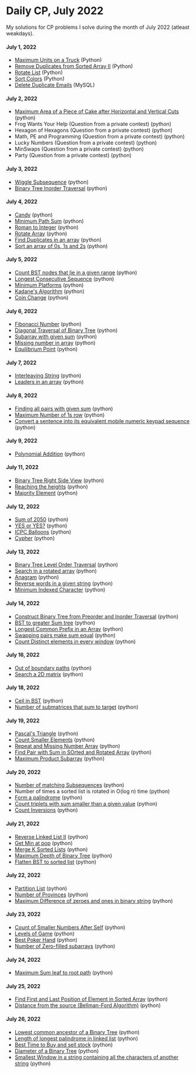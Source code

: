 # Daily CP, July 2022
  
My solutions for CP problems I solve during the month of July 2022 (atleast weakdays).

#### July 1, 2022
* [Maximum Units on a Truck](https://leetcode.com/problems/maximum-units-on-a-truck/) (Python)
* [Remove Duplicates from Sorted Array II](https://leetcode.com/problems/remove-duplicates-from-sorted-array-ii/) (Python)
* [Rotate List](https://leetcode.com/problems/rotate-list/) (Python)
* [Sort Colors](https://leetcode.com/problems/sort-colors/) (Python)
* [Delete Duplicate Emails](https://leetcode.com/problems/delete-duplicate-emails/) (MySQL)

#### July 2, 2022
* [Maximum Area of a Piece of Cake after Horizontal and Vertical Cuts](https://leetcode.com/problems/maximum-area-of-a-piece-of-cake-after-horizontal-and-vertical-cuts/) (python)
* Frog Wants Your Help (Question from a private contest) (python)
* Hexagon of Hexagons (Question from a private contest) (python)
* Math, PE and Programming (Question from a private contest) (python) 
* Lucky Numbers (Question from a private contest) (python)
* MinSwaps (Question from a private contest) (python)
* Party (Question from a private contest) (python)

#### July 3, 2022
* [Wiggle Subsequence](https://leetcode.com/problems/wiggle-subsequence/) (python)
* [Binary Tree Inorder Traversal](https://leetcode.com/problems/binary-tree-inorder-traversal/) (python)

#### July 4, 2022
* [Candy](https://leetcode.com/problems/candy/submissions/) (python)
* [Minimum Path Sum](https://leetcode.com/problems/minimum-path-sum/) (python)
* [Roman to Integer](https://leetcode.com/problems/roman-to-integer/) (python)
* [Rotate Array](https://leetcode.com/problems/rotate-array/) (python)
* [Find Duplicates in an array](https://practice.geeksforgeeks.org/problems/find-duplicates-in-an-array/1) (python)
* [Sort an array of 0s, 1s and 2s](https://practice.geeksforgeeks.org/problems/sort-an-array-of-0s-1s-and-2s4231/1) (python)

#### July 5, 2022
* [Count BST nodes that lie in a given range](https://practice.geeksforgeeks.org/problems/count-bst-nodes-that-lie-in-a-given-range/1) (python)
* [Longest Consecutive Sequence](https://leetcode.com/problems/longest-consecutive-sequence/) (python)
* [Minimum Platforms](https://practice.geeksforgeeks.org/problems/minimum-platforms-1587115620/1) (python)
* [Kadane's Algorithm](https://practice.geeksforgeeks.org/problems/kadanes-algorithm-1587115620/1) (python)
* [Coin Change](https://practice.geeksforgeeks.org/problems/coin-change2448/1) (python)

#### July 6, 2022
* [Fibonacci Number](https://leetcode.com/problems/fibonacci-number/) (python)
* [Diagonal Traversal of Binary Tree](https://practice.geeksforgeeks.org/problems/diagonal-traversal-of-binary-tree/1) (python)
* [Subarray with given sum](https://practice.geeksforgeeks.org/problems/subarray-with-given-sum-1587115621/1/) (python)
* [Missing number in array](https://practice.geeksforgeeks.org/problems/missing-number-in-array1416/1) (python)
* [Equilibrium Point](https://practice.geeksforgeeks.org/problems/equilibrium-point-1587115620/1/) (python)

#### July 7, 2022
* [Interleaving String](https://leetcode.com/problems/interleaving-string/) (python)
* [Leaders in an array](https://practice.geeksforgeeks.org/problems/leaders-in-an-array-1587115620/1/) (python)

#### July 8, 2022
* [Finding all pairs with given sum](https://practice.geeksforgeeks.org/problems/find-all-pairs-whose-sum-is-x5808/1/) (python)
* [Maximum Number of 1s row](https://practice.geeksforgeeks.org/problems/maximum-no-of-1s-row3027/1/) (python)
* [Convert a sentence into its equivalent mobile numeric keypad sequence](https://practice.geeksforgeeks.org/problems/convert-a-sentence-into-its-equivalent-mobile-numeric-keypad-sequence0547/1/) (python)

#### July 9, 2022
* [Polynomial Addition](https://practice.geeksforgeeks.org/problems/polynomial-addition/1) (python)

#### July 11, 2022
* [Binary Tree Right Side View](https://leetcode.com/problems/binary-tree-right-side-view/) (python)
* [Reaching the heights](https://practice.geeksforgeeks.org/problems/reaching-the-heights1921/1) (python)
* [Majority Element](https://practice.geeksforgeeks.org/problems/majority-element-1587115620/1) (python)

#### July 12, 2022
* [Sum of 2050](https://codeforces.com/problemset/problem/1517/A) (python)
* [YES or YES?](https://codeforces.com/contest/1703/problem/A) (python)
* [ICPC Balloons](https://codeforces.com/contest/1703/problem/B) (python)
* [Cypher](https://codeforces.com/contest/1703/problem/C) (python)

#### July 13, 2022
* [Binary Tree Level Order Traversal](https://leetcode.com/problems/binary-tree-level-order-traversal/) (python)
* [Search in a rotated array](https://practice.geeksforgeeks.org/problems/search-in-a-rotated-array4618/1) (python)
* [Anagram](https://practice.geeksforgeeks.org/problems/anagram-1587115620/1) (python)
* [Reverse words in a given string](https://practice.geeksforgeeks.org/problems/reverse-words-in-a-given-string5459/1) (python)
* [Minimum Indexed Character](https://practice.geeksforgeeks.org/problems/minimum-indexed-character-1587115620/1) (python)

#### July 14, 2022
* [Construct Binary Tree from Preorder and Inorder Traversal](https://leetcode.com/problems/construct-binary-tree-from-preorder-and-inorder-traversal/) (python)
* [BST to greater Sum tree](https://practice.geeksforgeeks.org/problems/bst-to-greater-sum-tree/1) (python)
* [Longest Common Prefix in an Array](https://practice.geeksforgeeks.org/problems/longest-common-prefix-in-an-array5129/1) (python)
* [Swapping pairs make sum equal](https://practice.geeksforgeeks.org/problems/swapping-pairs-make-sum-equal4142/1) (python)
* [Count Distinct elements in every window](https://practice.geeksforgeeks.org/problems/count-distinct-elements-in-every-window/1) (python)

#### July 16, 2022
* [Out of boundary paths](https://leetcode.com/problems/out-of-boundary-paths/) (python)
* [Search a 2D matrix](https://leetcode.com/problems/search-a-2d-matrix/) (python)

#### July 18, 2022
* [Ceil in BST](https://practice.geeksforgeeks.org/problems/implementing-ceil-in-bst/1) (python)
* [Number of submatrices that sum to target](https://leetcode.com/problems/number-of-submatrices-that-sum-to-target/) (python)

#### July 19, 2022
* [Pascal's Triangle](https://leetcode.com/problems/pascals-triangle/) (python)
* [Count Smaller Elements](https://practice.geeksforgeeks.org/problems/count-smaller-elements2214/1) (python)
* [Repeat and Missing Number Array](https://www.interviewbit.com/problems/repeat-and-missing-number-array/) (python)
* [Find Pair with Sum in SOrted and Rotated Array](https://www.geeksforgeeks.org/given-a-sorted-and-rotated-array-find-if-there-is-a-pair-with-a-given-sum/) (python)
* [Maximum Product Subarray](https://leetcode.com/problems/maximum-product-subarray/) (python)

#### July 20, 2022
* [Number of matching Subsequences](https://leetcode.com/problems/number-of-matching-subsequences/) (python)
* Number of times a sorted list is rotated in O(log n) time  (python)
* [Form a palindrome](https://practice.geeksforgeeks.org/problems/form-a-palindrome1455/1) (python)
* [Count triplets with sum smaller than a given value](https://www.geeksforgeeks.org/count-triplets-with-sum-smaller-that-a-given-value/) (python)
* [Count Inversions](https://practice.geeksforgeeks.org/problems/inversion-of-array-1587115620/1) (python)

#### July 21, 2022
* [Reverse Linked List II](https://leetcode.com/problems/reverse-linked-list-ii/) (python)
* [Get Min at pop](https://practice.geeksforgeeks.org/problems/get-min-at-pop/1) (python)
* [Merge K Sorted Lists](https://leetcode.com/problems/merge-k-sorted-lists/) (python)
* [Maximum Depth of Binary Tree](https://leetcode.com/problems/maximum-depth-of-binary-tree/) (python)
* [Flatten BST to sorted list](https://www.geeksforgeeks.org/flatten-bst-to-sorted-list-increasing-order/) (python)

#### July 22, 2022
* [Partition List](https://leetcode.com/problems/partition-list/submissions/) (python)
* [Number of Provinces](https://practice.geeksforgeeks.org/problems/number-of-provinces/1) (python)
* [Maximum Difference of zeroes and ones in binary string](https://practice.geeksforgeeks.org/problems/maximum-difference-of-zeros-and-ones-in-binary-string4111/1) (python)

#### July 23, 2022
* [Count of Smaller Numbers After Self](https://leetcode.com/problems/count-of-smaller-numbers-after-self/) (python)
* [Levels of Game](https://practice.geeksforgeeks.org/problems/levels-of-game/1) (python)
* [Best Poker Hand](https://leetcode.com/contest/biweekly-contest-83/problems/best-poker-hand/) (python)
* [Number of Zero-filled subarrays](https://leetcode.com/contest/biweekly-contest-83/problems/number-of-zero-filled-subarrays/) (python)

#### July 24, 2022
* [Maximum Sum leaf to root path](https://practice.geeksforgeeks.org/problems/maximum-sum-leaf-to-root-path/1) (python)

#### July 25, 2022
* [Find First and Last Position of Element in Sorted Array](https://leetcode.com/problems/find-first-and-last-position-of-element-in-sorted-array/) (python)
* [Distance from the source (Bellman-Ford Algorithm)](https://practice.geeksforgeeks.org/problems/distance-from-the-source-bellman-ford-algorithm/1) (python)

#### July 26, 2022
* [Lowest common ancestor of a Binary Tree](https://leetcode.com/problems/lowest-common-ancestor-of-a-binary-tree/) (python) 
* [Length of longest palindrome in linked list](https://practice.geeksforgeeks.org/problems/length-of-longest-palindrome-in-linked-list/1) (python) 
* [Best Time to Buy and sell stock](https://leetcode.com/problems/best-time-to-buy-and-sell-stock/) (python) 
* [Diameter of a Binary Tree](https://practice.geeksforgeeks.org/problems/diameter-of-binary-tree/1) (python) 
* [Smallest Window in a string containing all the characters of another string](https://practice.geeksforgeeks.org/problems/smallest-window-in-a-string-containing-all-the-characters-of-another-string-1587115621/1) (python) 